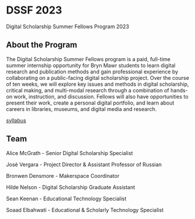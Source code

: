 # DSSF 2023

Digital Scholarship Summer Fellows Program 2023

## About the Program

The Digital Scholarship Summer Fellows program is a paid, full-time summer internship opportunity for Bryn Mawr students to learn digital research and publication methods and gain professional experience by collaborating on a public-facing digital scholarship project. Over the course of ten weeks, we will explore key issues and methods in digital scholarship, critical making, and multi-modal research through a combination of hands-on work, instruction, and discussion. Fellows will also have opportunities to present their work, create a personal digital portfolio, and learn about careers in libraries, museums, and digital media and research.

[syllabus](syllabus.md)

## Team

Alice McGrath - Senior Digital Scholarship Specialist

José Vergara - Project Director & Assistant Professor of Russian

Bronwen Densmore - Makerspace Coordinator

Hilde Nelson - Digital Scholarship Graduate Assistant

Sean Keenan - Educational Technology Specialist

Soaad Elbahwati - Educational & Scholarly Technology Specialist